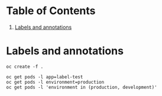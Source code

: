 
# Table of Contents

1.  [Labels and annotations](#orgb839da4)


<a id="orgb839da4"></a>

# Labels and annotations

    oc create -f .

    oc get pods -l app=label-test
    oc get pods -l environment=production
    oc get pods -l 'environment in (production, development)'
